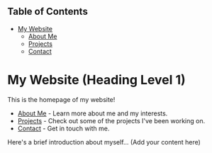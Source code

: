 ## Table of Contents

* [My Website](#my-website)
    * [About Me](#about-me)
    * [Projects](#projects)
    * [Contact](#contact)

# My Website (Heading Level 1)

This is the homepage of my website!

* [About Me](about.md) - Learn more about me and my interests.
* [Projects](projects.md) - Check out some of the projects I've been working on.
* [Contact](contact.md) - Get in touch with me.

Here's a brief introduction about myself... (Add your content here)
